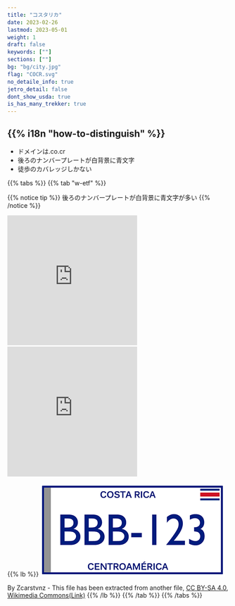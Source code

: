 ```yaml
---
title: "コスタリカ"
date: 2023-02-26
lastmod: 2023-05-01
weight: 1
draft: false
keywords: [""]
sections: [""]
bg: "bg/city.jpg"
flag: "COCR.svg"
no_detaile_info: true
jetro_detail: false
dont_show_usda: true
is_has_many_trekker: true
---
```


<div class="main-desciption country-description">
    <h2 class="section-title">{{% i18n "how-to-distinguish" %}}</h2>
    <ul class="rule-list">
        <li>ドメインは<span class="quiz">.co.cr</span></li>
        <li>後ろのナンバープレートが<span class="quiz">白</span>背景に<span class="quiz">青</span>文字</li>
        <li><span class="quiz">徒歩</span>のカバレッジしかない</li>
    </ul>
</div>

{{% tabs  %}}
{{% tab "w-etf" %}}

{{% notice tip %}}
後ろのナンバープレートが白背景に青文字が多い
{{% /notice %}}
<div class="googlemap-if">
<iframe src="https://www.google.com/maps/embed?pb=!4v1683473242501!6m8!1m7!1s-l14hEozEW4XbgR1iRjiJg!2m2!1d9.93861012011926!2d-84.05332299756108!3f222.66308981840044!4f-8.527545045709047!5f3.322991764740751" width="295" height="295" style="border:0;" allowfullscreen="" loading="lazy" referrerpolicy="no-referrer-when-downgrade"></iframe>
<iframe src="https://www.google.com/maps/embed?pb=!4v1683473418926!6m8!1m7!1sC1vUIUhR1yfi_xpRB6GaaA!2m2!1d9.936497147946236!2d-84.05415914176896!3f231.74213196001486!4f-17.543890324728594!5f3.0934274439057368" width="295" height="295" style="border:0;" allowfullscreen="" loading="lazy" referrerpolicy="no-referrer-when-downgrade"></iframe>
</div>


{{% lb %}}
![](2023-05-08-00-31-54.png)

By Zcarstvnz - This file has been extracted from another file, <a href="https://creativecommons.org/licenses/by-sa/4.0/deed.ja">CC BY-SA 4.0</a>, <a href="https://commons.wikimedia.org/w/index.php?curid=92156353">Wikimedia Commons(Link)</a>
{{% /lb %}}
{{% /tab %}}
{{% /tabs  %}}